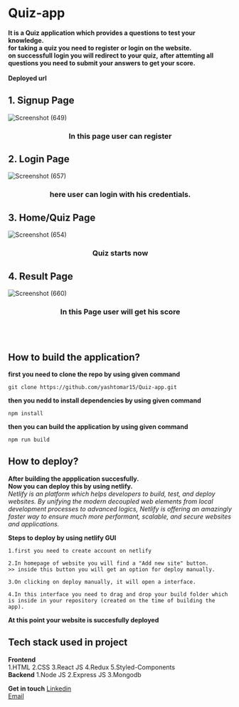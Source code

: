 # Quiz-app

**It is a Quiz application which provides a questions to test your knowledge.**
</br>
**for taking a quiz you need to register or login on the website.**
</br>
**on successfull login you will redirect to your quiz,**
**after attemting all questions you need to submit your answers to get your score.**
</br>
</br>
**Deployed url**

## 1. Signup Page ##
![Screenshot (649)](https://user-images.githubusercontent.com/99667382/190874961-d61fc507-8b19-4944-9f29-7c79962049f6.png)
<h3 align="center">In this page user can register</h3> 


## 2. Login Page ##
![Screenshot (657)](https://user-images.githubusercontent.com/99667382/190874998-8f189771-0bec-4288-9194-7e544f1ca675.png)
<h3 align="center">here user can login with his credentials.</h3>


## 3. Home/Quiz Page ##
![Screenshot (654)](https://user-images.githubusercontent.com/99667382/190875054-0f995b28-8839-4ad6-887e-fcd0cee81ef6.png)
<h3 align="center">Quiz starts now</h3>

## 4. Result Page ##
![Screenshot (660)](https://user-images.githubusercontent.com/99667382/190875545-afc8cd77-efbc-4afd-b863-b04c1964fa3a.png)
<h3 align="center">In this Page user will get his score</h3>

</br>
</br>

## How to build the application? ##

**first you need to clone the repo by using given command** 
```
git clone https://github.com/yashtomar15/Quiz-app.git
```
**then you nedd to install dependencies by using given command**
```
npm install
```
**then you can build the application by using given command**
```
npm run build
```

## How to deploy? ##
**After building the appplication succesfully.**
</br>
**Now you can deploy this by using netlify.**
</br>
*Netlify is an platform which helps developers to build, test, and deploy websites. By unifying the modern decoupled web elements from local development processes to advanced logics, Netlify is offering an amazingly faster way to ensure much more performant, scalable, and secure websites and applications.*

**Steps to deploy by using netlify GUI**
```
1.first you need to create account on netlify
```
```
2.In homepage of website you will find a "Add new site" button.
>> inside this button you will get an option for deploy manually.
```
```
3.On clicking on deploy manually, it will open a interface.
```
```
4.In this interface you need to drag and drop your build folder which is inside in your repository (created on the time of building the app).
```
**At this point your website is succesfully deployed**

## Tech stack used in project ##
**Frontend**
</br>
1.HTML
2.CSS
3.React JS
4.Redux
5.Styled-Components
</br>
**Backend**
1.Node JS
2.Express JS
3.Mongodb

**Get in touch**
<a href="https://www.linkedin.com/in/yashtomar15/">Linkedin</a>
</br>
<a href="to:tomaryash15@gmail.com">Email</a>


